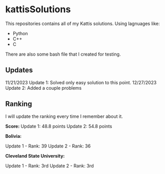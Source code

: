 # kattisSolutions

This repositories contains all of my Kattis solutions.
Using lagnuages like:

- Python
- C++
- C

There are also some bash file that I created for testing.

## Updates

11/21/2023 Update 1: Solved only easy solution to this point.
12/27/2023 Update 2: Added a couple problems

## Ranking

I will update the ranking every time I remember about it.

**Score:**
Update 1: 48.8 points
Update 2: 54.8 points

**Bolivia:**

Update 1 - Rank: 39
Update 2 - Rank: 36

**Cleveland State University:**

Update 1 - Rank: 3rd
Update 2 - Rank: 3rd
